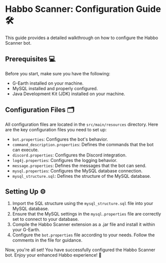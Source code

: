 # Habbo Scanner: Configuration Guide 🛠️

This guide provides a detailed walkthrough on how to configure the Habbo Scanner bot. 

## Prerequisites 💻

Before you start, make sure you have the following:

- G-Earth installed on your machine.
- MySQL installed and properly configured.
- Java Development Kit (JDK) installed on your machine.

## Configuration Files 🗂️

All configuration files are located in the `src/main/resources` directory. Here are the key configuration files you need to set up:

- `bot.properties`: Configures the bot's behavior.
- `command_description.properties`: Defines the commands that the bot can execute.
- `discord.properties`: Configures the Discord integration.
- `log4j.properties`: Configures the logging behavior.
- `message.properties`: Defines the messages that the bot can send.
- `mysql.properties`: Configures the MySQL database connection.
- `mysql_structure.sql`: Defines the structure of the MySQL database.

## Setting Up ⚙️

1. Import the SQL structure using the `mysql_structure.sql` file into your MySQL database.
2. Ensure that the MySQL settings in the `mysql.properties` file are correctly set to connect to your database.
3. Compile the Habbo Scanner extension as a .jar file and install it within your G-Earth.
4. Configure the `bot.properties` file according to your needs. Follow the comments in the file for guidance.

Now, you're all set! You have successfully configured the Habbo Scanner bot. Enjoy your enhanced Habbo experience! 🎉
